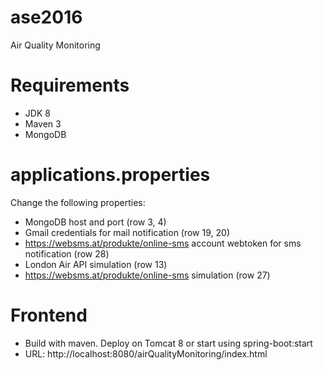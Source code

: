 # ase2016
Air Quality Monitoring

# Requirements

* JDK 8
* Maven 3
* MongoDB

# applications.properties

Change the following properties:

* MongoDB host and port (row 3, 4)
* Gmail credentials for mail notification (row 19, 20)
* https://websms.at/produkte/online-sms account webtoken for sms notification (row 28)
* London Air API simulation (row 13)
* https://websms.at/produkte/online-sms simulation (row 27)

# Frontend

* Build with maven. Deploy on Tomcat 8 or start using spring-boot:start
* URL: http://localhost:8080/airQualityMonitoring/index.html
